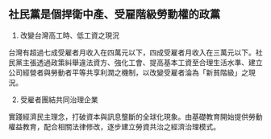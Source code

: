 ## 社民黨是個捍衛中產、受雇階級勞動權的政黨

1. 改變台灣高工時、低工資之現況

  台灣有超過七成受雇者月收入在四萬元以下，四成受雇者月收入在三萬元以下。社民黨主張透過政策糾舉違法資方、強化工會、提高基本工資至合理生活水準、建立公司經營者與勞動者平等共享利潤之機制，以改變受雇者淪為「新貧階級」之現況。

2. 受雇者團結共同治理企業

  實踐經濟民主理念，打破資本與訊息壟斷的全球化現象。由基礎教育開始提供勞動權益教育，配合相關法律修改，逐步建立勞資共治之經濟治理模式。
